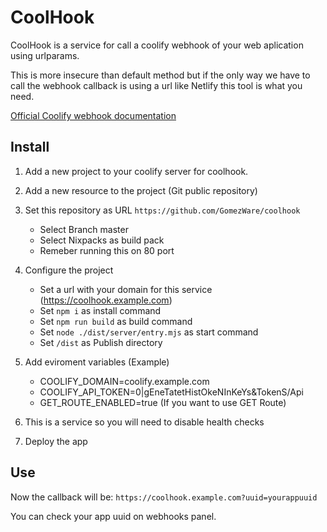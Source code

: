 # CoolHook

CoolHook is a service for call a coolify webhook of your web aplication using urlparams.

This is more insecure than default method but if the only way we have to call the webhook callback
is using a url like Netlify this tool is what you need.

[Official Coolify webhook documentation](https://coolify.io/docs/api-reference/deploy-webhook)

## Install

1. Add a new project to your coolify server for coolhook.
2. Add a new resource to the project (Git public repository)
3. Set this repository as URL `https://github.com/GomezWare/coolhook`

   - Select Branch master
   - Select Nixpacks as build pack
   - Remeber running this on 80 port

4. Configure the project

   - Set a url with your domain for this service (https://coolhook.example.com)
   - Set `npm i` as install command
   - Set `npm run build` as build command
   - Set `node ./dist/server/entry.mjs` as start command
   - Set `/dist` as Publish directory

5. Add eviroment variables (Example)

   - COOLIFY_DOMAIN=coolify.example.com
   - COOLIFY_API_TOKEN=0|gEneTatetHistOkeNInKeYs&TokenS/Api
   - GET_ROUTE_ENABLED=true   (If you want to use GET Route)

6. This is a service so you will need to disable health checks

7. Deploy the app

## Use

Now the callback will be:
`https://coolhook.example.com?uuid=yourappuuid`

You can check your app uuid on webhooks panel.
